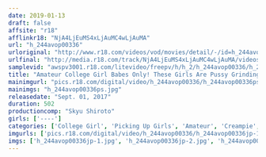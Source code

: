 ```yaml
---
date: 2019-01-13
draft: false
affsite: "r18"
afflinkr18: "NjA4LjEuMS4xLjAuMC4wLjAuMA"
url: "h_244avop00336"
urloriginal: "http://www.r18.com/videos/vod/movies/detail/-/id=h_244avop00336"
urlfinal: "http://media.r18.com/track/NjA4LjEuMS4xLjAuMC4wLjAuMA/videos/vod/movies/detail/-/id=h_244avop00336"
samplevid: "awspv3001.r18.com/litevideo/freepv/h/h_2/h_244avop00336/h_244avop00336_dmb_w.mp4"
title: "Amateur College Girl Babes Only! These Girls Are Pussy Grinding With Panties On And Getting These Rock Hard Cocks In Peak Shameful Shape! When They Grind It Together Raw, Those Cocks Will Just Slip Right In For Some Creampie Raw Footage!! AV OPEN"
mainimgurl: "pics.r18.com/digital/video/h_244avop00336/h_244avop00336ps.jpg"
mainimgs: "h_244avop00336ps.jpg"
releasedate: "Sept. 01, 2017"
duration: 502
productioncomp: "Skyu Shiroto"
girls: ['----']
categories: ['College Girl', 'Picking Up Girls', 'Amateur', 'Creampie', 'Over 4 Hours', 'Hi-Def', 'AV OPEN 2017 Amateur Category']
imgurls: ['pics.r18.com/digital/video/h_244avop00336/h_244avop00336jp-1.jpg', 'pics.r18.com/digital/video/h_244avop00336/h_244avop00336jp-2.jpg', 'pics.r18.com/digital/video/h_244avop00336/h_244avop00336jp-3.jpg', 'pics.r18.com/digital/video/h_244avop00336/h_244avop00336jp-4.jpg', 'pics.r18.com/digital/video/h_244avop00336/h_244avop00336jp-5.jpg', 'pics.r18.com/digital/video/h_244avop00336/h_244avop00336jp-6.jpg', 'pics.r18.com/digital/video/h_244avop00336/h_244avop00336jp-7.jpg', 'pics.r18.com/digital/video/h_244avop00336/h_244avop00336jp-8.jpg', 'pics.r18.com/digital/video/h_244avop00336/h_244avop00336jp-9.jpg', 'pics.r18.com/digital/video/h_244avop00336/h_244avop00336jp-10.jpg', 'pics.r18.com/digital/video/h_244avop00336/h_244avop00336jp-11.jpg', 'pics.r18.com/digital/video/h_244avop00336/h_244avop00336jp-12.jpg', 'pics.r18.com/digital/video/h_244avop00336/h_244avop00336jp-13.jpg', 'pics.r18.com/digital/video/h_244avop00336/h_244avop00336jp-14.jpg', 'pics.r18.com/digital/video/h_244avop00336/h_244avop00336jp-15.jpg', 'pics.r18.com/digital/video/h_244avop00336/h_244avop00336jp-16.jpg', 'pics.r18.com/digital/video/h_244avop00336/h_244avop00336jp-17.jpg', 'pics.r18.com/digital/video/h_244avop00336/h_244avop00336jp-18.jpg', 'pics.r18.com/digital/video/h_244avop00336/h_244avop00336jp-19.jpg', 'pics.r18.com/digital/video/h_244avop00336/h_244avop00336jp-20.jpg']
imgs: ['h_244avop00336jp-1.jpg', 'h_244avop00336jp-2.jpg', 'h_244avop00336jp-3.jpg', 'h_244avop00336jp-4.jpg', 'h_244avop00336jp-5.jpg', 'h_244avop00336jp-6.jpg', 'h_244avop00336jp-7.jpg', 'h_244avop00336jp-8.jpg', 'h_244avop00336jp-9.jpg', 'h_244avop00336jp-10.jpg', 'h_244avop00336jp-11.jpg', 'h_244avop00336jp-12.jpg', 'h_244avop00336jp-13.jpg', 'h_244avop00336jp-14.jpg', 'h_244avop00336jp-15.jpg', 'h_244avop00336jp-16.jpg', 'h_244avop00336jp-17.jpg', 'h_244avop00336jp-18.jpg', 'h_244avop00336jp-19.jpg', 'h_244avop00336jp-20.jpg']
---
```

